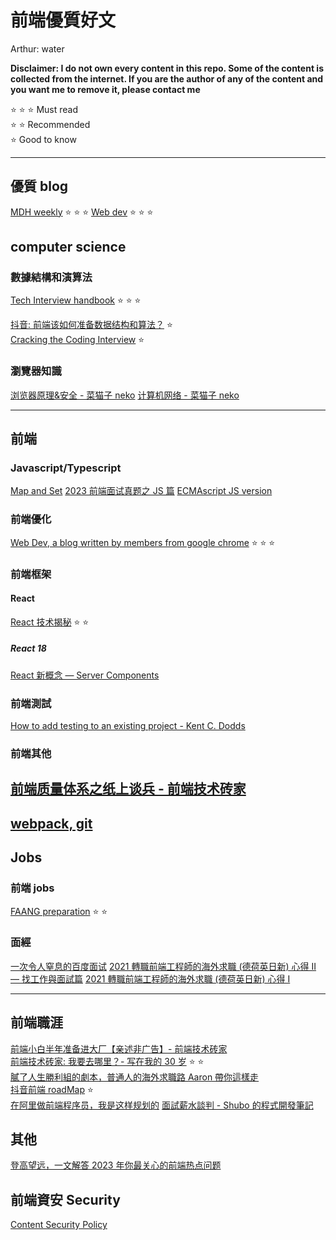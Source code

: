 # 前端優質好文

Arthur: water

**Disclaimer: I do not own every content in this repo. Some of the content is collected from the internet. If you are the author of any of the content and you want me to remove it, please contact me**

:star: :star: :star: Must read  
:star: :star: Recommended  
:star: Good to know

---

## 優質 blog

[MDH weekly](https://mdhweekly.com/) :star: :star: :star:
[Web dev](https://web.dev/blog/) :star: :star: :star:

## computer science

### 數據結構和演算法

[Tech Interview handbook](https://www.techinterviewhandbook.org/) :star: :star: :star:

[抖音: 前端该如何准备数据结构和算法？](https://juejin.cn/post/6844903919722692621) :star:  
[Cracking the Coding Interview](<http://englishonlineclub.com/pdf/Cracking%20the%20Coding%20Interview%20-%20189%20Programming%20Questions%20and%20Solutions%20(6th%20Edition)%20[EnglishOnlineClub.com].pdf>) :star:

### 瀏覽器知識

[浏览器原理&安全 - 菜猫子 neko](https://juejin.cn/post/7168637354536599559)
[计算机网络 - 菜猫子 neko](https://juejin.cn/post/7166870049066582053)

---

## 前端

### Javascript/Typescript

[Map and Set](https://www.builder.io/blog/maps#key-ordering)
[2023 前端面试真题之 JS 篇](https://juejin.cn/post/7202904269535887418)
[ECMAscript JS version](https://www.w3schools.com/js/js_versions.asp)

### 前端優化

[Web Dev, a blog written by members from google chrome](https://web.dev/) :star: :star: :star:

### 前端框架

#### React

[React 技术揭秘](https://react.iamkasong.com/) :star: :star:

##### React 18

[React 新概念 — Server Components](https://chentsulin.medium.com/react-%E6%96%B0%E6%A6%82%E5%BF%B5-server-components-d632f9a18463)

### 前端測試

[How to add testing to an existing project - Kent C. Dodds](https://kentcdodds.com/blog/how-to-add-testing-to-an-existing-project)

### 前端其他

## [前端质量体系之纸上谈兵 - 前端技术砖家](https://juejin.cn/post/7201696941330972727)

## [webpack, git](https://juejin.cn/post/7196630860811075642)

## Jobs

### 前端 jobs

[FAANG preparation](https://www.reddit.com/r/Frontend/comments/sg3kmi/i_want_to_get_a_job_in_faang_company_as_a/) :star: :star:

### 面經

[一次令人窒息的百度面试](https://juejin.cn/post/7178783712363708475)
[2021 轉職前端工程師的海外求職 (德荷英日新) 心得 II — 找工作與面試篇](https://www.explainthis.io/zh-hant/software-engineer-note/software-engineer-career/coding-bootcamp-and-career/part2)
[2021 轉職前端工程師的海外求職 (德荷英日新) 心得 I](https://www.explainthis.io/zh-hant/software-engineer-note/software-engineer-career/coding-bootcamp-and-career/part1)

---

## 前端職涯

[前端小白半年准备进大厂【亲述非广告】- 前端技术砖家](https://juejin.cn/post/7139463200285835301)  
[前端技术砖家: 我要去哪里？- 写在我的 30 岁](https://juejin.cn/post/7118679740948430856) :star: :star:  
[膩了人生勝利組的劇本，普通人的海外求職路 Aaron 帶你這樣走](https://media.nexf.org/overseas-job-hunting-guide-for-people-02/)  
[抖音前端 roadMap](https://juejin.cn/post/6844903830887366670#heading-33) :star:  
[在阿里做前端程序员，我是这样规划的](https://juejin.cn/post/7132745736696889351)
[面試薪水談判 - Shubo 的程式開發筆記](https://shubo.io/salary-negotiation/)

## 其他

[登高望远，一文解答 2023 年你最关心的前端热点问题](https://juejin.cn/post/7194710741427945527)

## 前端資安 Security

[Content Security Policy](https://web.dev/csp/)
